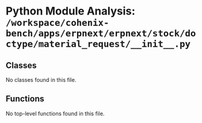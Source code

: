 # Python Module Analysis: `/workspace/cohenix-bench/apps/erpnext/erpnext/stock/doctype/material_request/__init__.py`

## Classes

No classes found in this file.


## Functions

No top-level functions found in this file.
